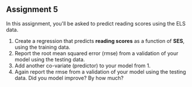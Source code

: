 Assignment 5
----------------

In this assignment, you'll be asked to predict reading scores using the ELS data.

1. Create a regression that predicts **reading scores** as a function of **SES**, using the training data.
2. Report the root mean squared error (rmse) from a validation of your model using the testing data. 
3. Add another co-variate (predictor) to your model from 1. 
4. Again report the rmse from a validation of your model using the testing data. Did you model improve? By how much? 